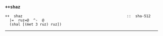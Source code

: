 ### `++shaz`

    ++  shaz                                                ::  sha-512
      |=  ruz=@  ^-  @
      (shal [(met 3 ruz) ruz])



***
